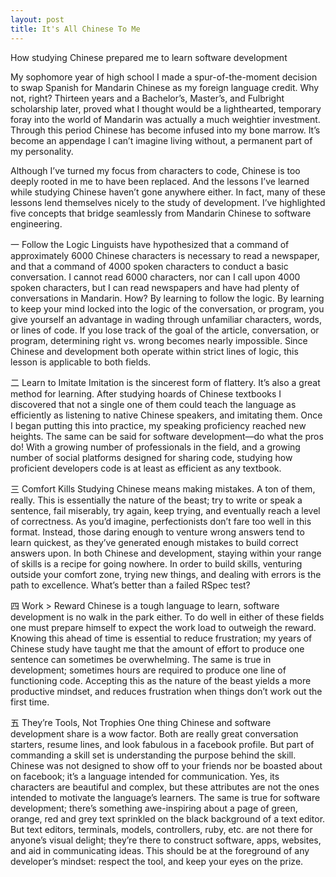 ```yaml
---
layout: post
title: It's All Chinese To Me
---
```


How studying Chinese prepared me to learn software development

My sophomore year of high school I made a spur-of-the-moment decision to swap Spanish for Mandarin Chinese as my foreign language credit. Why not, right? Thirteen years and a Bachelor’s, Master’s, and Fulbright scholarship later, proved what I thought would be a lighthearted, temporary foray into the world of Mandarin was actually a much weightier investment. Through this period Chinese has become infused into my bone marrow. It’s become an appendage I can’t imagine living without, a permanent part of my personality.

Although I’ve turned my focus from characters to code, Chinese is too deeply rooted in me to have been replaced. And the lessons I’ve learned while studying Chinese haven’t gone anywhere either. In fact, many of these lessons lend themselves nicely to the study of development. I’ve highlighted five concepts that bridge seamlessly from Mandarin Chinese to software engineering.

一 Follow the Logic
Linguists have hypothesized that a command of approximately 6000 Chinese characters is necessary to read a newspaper, and that a command of 4000 spoken characters to conduct a basic conversation. I cannot read 6000 characters, nor can I call upon 4000 spoken characters, but I can read newspapers and have had plenty of conversations in Mandarin. How? By learning to follow the logic. By learning to keep your mind locked into the logic of the conversation, or program, you give yourself an advantage in wading through unfamiliar characters, words, or lines of code. If you lose track of the goal of the article, conversation, or program, determining right vs. wrong becomes nearly impossible. Since Chinese and development both operate within strict lines of logic, this lesson is applicable to both fields.

二 Learn to Imitate
Imitation is the sincerest form of flattery. It’s also a great method for learning. After studying hoards of Chinese textbooks I discovered that not a single one of them could teach the language as efficiently as listening to native Chinese speakers, and imitating them. Once I began putting this into practice, my speaking proficiency reached new heights. The same can be said for software development—do what the pros do! With a growing number of professionals in the field, and a growing number of social platforms designed for sharing code, studying how proficient developers code is at least as efficient as any textbook.

三 Comfort Kills
Studying Chinese means making mistakes. A ton of them, really. This is essentially the nature of the beast; try to write or speak a sentence, fail miserably, try again, keep trying, and eventually reach a level of correctness. As you’d imagine, perfectionists don’t fare too well in this format. Instead, those daring enough to venture wrong answers tend to learn quickest, as they’ve generated enough mistakes to build correct answers upon. In both Chinese and development, staying within your range of skills is a recipe for going nowhere. In order to build skills, venturing outside your comfort zone, trying new things, and dealing with errors is the path to excellence. What’s better than a failed RSpec test?

四 Work > Reward
Chinese is a tough language to learn, software development is no walk in the park either. To do well in either of these fields one must prepare himself to expect the work load to outweigh the reward. Knowing this ahead of time is essential to reduce frustration; my years of Chinese study have taught me that the amount of effort to produce one sentence can sometimes be overwhelming. The same is true in development; sometimes hours are required to produce one line of functioning code. Accepting this as the nature of the beast yields a more productive mindset, and reduces frustration when things don’t work out the first time.

五 They’re Tools, Not Trophies
One thing Chinese and software development share is a wow factor. Both are really great conversation starters, resume lines, and look fabulous in a facebook profile. But part of commanding a skill set is understanding the purpose behind the skill. Chinese was not designed to show off to your friends nor be boasted about on facebook; it’s a language intended for communication. Yes, its characters are beautiful and complex, but these attributes are not the ones intended to motivate the language’s learners. The same is true for software development; there’s something awe-inspiring about a page of green, orange, red and grey text sprinkled on the black background of a text editor. But text editors, terminals, models, controllers, ruby, etc. are not there for anyone’s visual delight; they’re there to construct software, apps, websites, and aid in communicating ideas. This should be at the foreground of any developer’s mindset: respect the tool, and keep your eyes on the prize.

